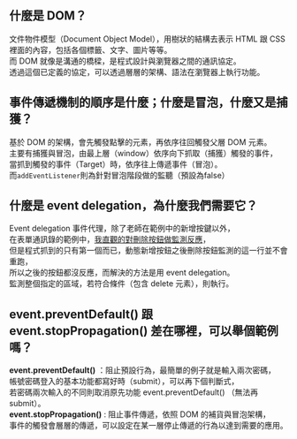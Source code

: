 ## 什麼是 DOM？
文件物件模型（Document Object Model），用樹狀的結構去表示 HTML 跟 CSS 裡面的內容，包括各個標籤、文字、圖片等等。  
而 DOM 就像是溝通的橋樑，是程式設計與瀏覽器之間的通訊協定。  
透過這個已定義的協定，可以透過層層的架構、語法在瀏覽器上執行功能。  

## 事件傳遞機制的順序是什麼；什麼是冒泡，什麼又是捕獲？
基於 DOM 的架構，會先觸發點擊的元素，再依序往回觸發父層 DOM 元素。  
主要有捕獲與冒泡，由最上層（window）依序向下抓取（捕獲）觸發的事件，  
當抓到觸發的事件（Target）時，依序往上傳遞事件（冒泡）。  
而`addEventListener`則為針對冒泡階段做的監聽（預設為false）  

## 什麼是 event delegation，為什麼我們需要它？
Event delegation 事件代理，除了老師在範例中的新增按鍵以外，  
在表單通訊錄的範例中，[我直觀的對刪除按鈕做監測反應](https://github.com/Lidemy/forum/discussions/127)，  
但是程式抓到的只有第一個而已，動態新增按鈕之後刪除按鈕監測的這一行並不會重跑，  
所以之後的按鈕都沒反應，而解決的方法是用 event delegation。  
監測整個指定的區域，若符合條件（包含 delete 元素），則執行。  

## event.preventDefault() 跟 event.stopPropagation() 差在哪裡，可以舉個範例嗎？
**event.preventDefault()** ：阻止預設行為，最簡單的例子就是輸入兩次密碼，  
帳號密碼登入的基本功能都寫好時（submit），可以再下個判斷式，  
若密碼兩次輸入的不同則取消原先功能 event.preventDefault() （無法再submit）。  
**event.stopPropagation()** : 阻止事件傳遞，依照 DOM 的補貨與冒泡架構，  
事件的觸發會層層的傳遞，可以設定在某一層停止傳遞的行為以達到需要的應用。  
